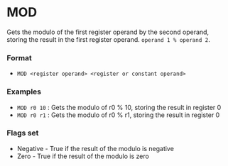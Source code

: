 # MOD

Gets the modulo of the first register operand by the second operand, storing the result in the first register operand. `operand 1 % operand 2`.

### Format

* `MOD <register operand> <register or constant operand>`

### Examples

* `MOD r0 10` : Gets the modulo of r0 % 10, storing the result in register 0
* `MOD r0 r1` : Gets the modulo of r0 % r1, storing the result in register 0

### Flags set

* Negative - True if the result of the modulo is negative
* Zero - True if the result of the modulo is zero